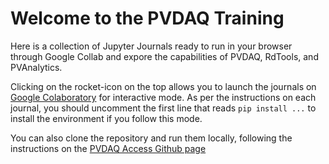 # Welcome to the PVDAQ Training

Here is a collection of Jupyter Journals ready to run in your browser 
through Google Collab and expore the capabilities of PVDAQ, RdTools, and PVAnalytics.

Clicking on the rocket-icon on the top allows you to launch the journals on 
[Google Colaboratory](https://colab.research.google.com/) for interactive mode.
As per the instructions on each journal, you should uncomment the first line 
that reads `pip install ...`  to install the environment if you follow this mode.

You can also clone the repository and run them locally, following the 
instructions on the [PVDAQ Access Github page](https://github.com/NREL/pvdaq_access)

```{tableofcontents}
```
